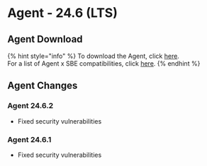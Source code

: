 # Agent - 24.6 (LTS)

## Agent Download

{% hint style="info" %}
To download the Agent, click [here](https://static.symphony.com/agent/agent-24.6.2.zip).\
For a list of Agent x SBE compatibilities, click [here](../../agent-guide/sbe-x-agent-compatibility-matrix.md).
{% endhint %}

## Agent Changes

### Agent 24.6.2

* Fixed security vulnerabilities

### Agent 24.6.1

* Fixed security vulnerabilities

